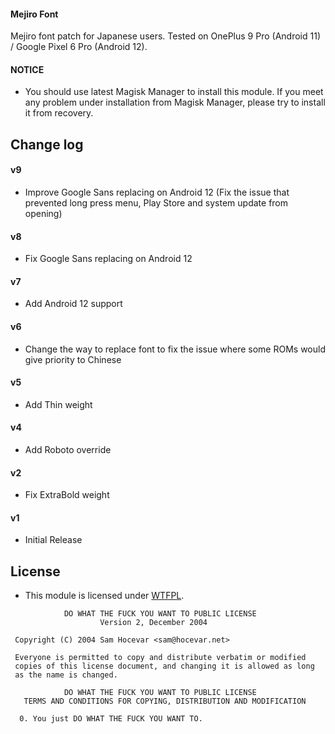 #### Mejiro Font

Mejiro font patch for Japanese users.
Tested on OnePlus 9 Pro (Android 11) / Google Pixel 6 Pro (Android 12).

#### NOTICE

* You should use latest Magisk Manager to install this module. If you meet any problem under installation from Magisk Manager, please try to install it from recovery.

## Change log

#### v9
* Improve Google Sans replacing on Android 12 (Fix the issue that prevented long press menu, Play Store and system update from opening)

#### v8
* Fix Google Sans replacing on Android 12

#### v7
* Add Android 12 support

#### v6
* Change the way to replace font to fix the issue where some ROMs would give priority to Chinese

#### v5
* Add Thin weight

#### v4
* Add Roboto override

#### v2
* Fix ExtraBold weight

#### v1
* Initial Release

## License

- This module is licensed under [WTFPL](http://www.wtfpl.net/).

```
            DO WHAT THE FUCK YOU WANT TO PUBLIC LICENSE
                    Version 2, December 2004

 Copyright (C) 2004 Sam Hocevar <sam@hocevar.net>

 Everyone is permitted to copy and distribute verbatim or modified
 copies of this license document, and changing it is allowed as long
 as the name is changed.

            DO WHAT THE FUCK YOU WANT TO PUBLIC LICENSE
   TERMS AND CONDITIONS FOR COPYING, DISTRIBUTION AND MODIFICATION

  0. You just DO WHAT THE FUCK YOU WANT TO.
```